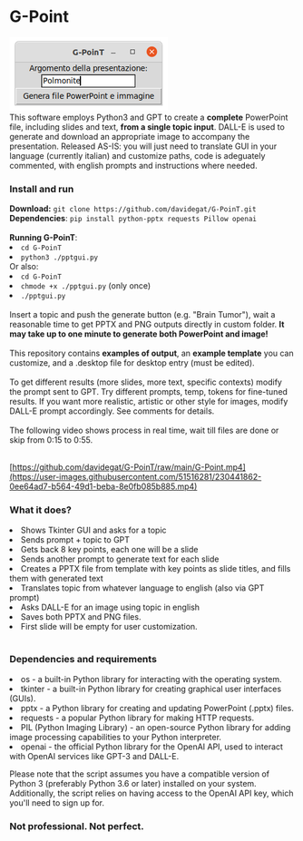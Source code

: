 # G-Point
<img src="https://github.com/davidegat/G-PoinT/blob/main/gpoint.png?raw=true"></img>
<br>
This software employs Python3 and GPT to create a <b>complete</b> PowerPoint file, including slides and text, <b>from a single topic input</b>. DALL-E is used to generate and download an appropriate image to accompany the presentation. Released AS-IS: you will just need to translate GUI in your language (currently italian) and customize paths, code is adeguately commented, with english prompts and instructions where needed.

<h3>Install and run</h3>
<b>Download:</b> <code>git clone https://github.com/davidegat/G-PoinT.git</code><br>
<b>Dependencies</b>: <code>pip install python-pptx requests Pillow openai</code><br><br>
<b>Running G-PoinT</b>:<br>
<li><code>cd G-PoinT</code><br>
<li><code>python3 ./pptgui.py</code><br>
Or also:
<li><code>cd G-PoinT</code><br>
<li><code>chmode +x ./pptgui.py</code> (only once)
<li><code>./pptgui.py</code><br><br>
Insert a topic and push the generate button (e.g. "Brain Tumor"), wait a reasonable time to get PPTX and PNG outputs directly in custom folder. <b>It may take up to one minute to generate both PowerPoint and image!</b>
<br><br>
This repository contains <b>examples of output</b>, an <b>example template</b> you can customize, and a .desktop file for desktop entry (must be edited).<br><br>
To get different results (more slides, more text, specific contexts) modify the prompt sent to GPT. Try different prompts, temp, tokens for fine-tuned results. If you want more realistic, artistic or other style for images, modify DALL-E prompt accordingly. See comments for details.<br><br>
The following video shows process in real time, wait till files are done or skip from 0:15 to 0:55.<br><br>

[https://github.com/davidegat/G-PoinT/raw/main/G-Point.mp4](https://user-images.githubusercontent.com/51516281/230441862-0ee64ad7-b564-49d1-beba-8e0fb085b885.mp4)

<h3>What it does?</h3>

<li>Shows Tkinter GUI and asks for a topic
<li>Sends prompt + topic to GPT
<li>Gets back 8 key points, each one will be a slide
<li>Sends another prompt to generate text for each slide
<li>Creates a PPTX file from template with key points as slide titles, and fills them with generated text
<li>Translates topic from whatever language to english (also via GPT prompt)
<li>Asks DALL-E for an image using topic in english
<li>Saves both PPTX and PNG files.
<li>First slide will be empty for user customization.
<br><br>

<h3>Dependencies and requirements</h3>

<li>os - a built-in Python library for interacting with the operating system.
<li>tkinter - a built-in Python library for creating graphical user interfaces (GUIs).
<li>pptx - a Python library for creating and updating PowerPoint (.pptx) files.
<li>requests - a popular Python library for making HTTP requests.
<li>PIL (Python Imaging Library) - an open-source Python library for adding image processing capabilities to your Python interpreter.
<li>openai - the official Python library for the OpenAI API, used to interact with OpenAI services like GPT-3 and DALL-E.

Please note that the script assumes you have a compatible version of Python 3 (preferably Python 3.6 or later) installed on your system. Additionally, the script relies on having access to the OpenAI API key, which you'll need to sign up for.
<h3>Not professional. Not perfect.</h3>

